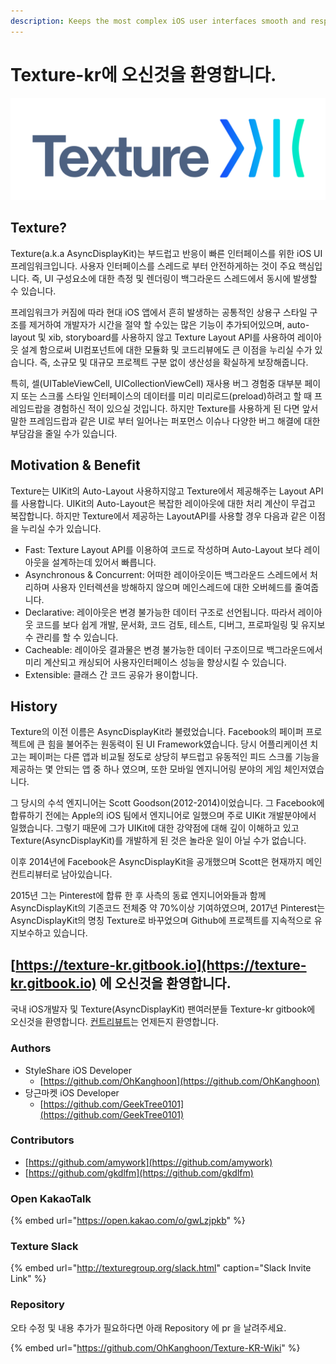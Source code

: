 ```yaml
---
description: Keeps the most complex iOS user interfaces smooth and responsive.
---
```


# Texture-kr에 오신것을 환영합니다.



![Built at Pinterest](.gitbook/assets/image%20%288%29.png)

## **Texture?**

Texture\(a.k.a AsyncDisplayKit\)는 부드럽고 반응이 빠른 인터페이스를 위한 iOS UI 프레임워크입니다. 사용자 인터페이스를 스레드로 부터 안전하게하는 것이 주요 핵심입니다. 즉, UI 구성요소에 대한 측정 및 렌더링이 백그라운드 스레드에서 동시에 발생할 수 있습니다.

프레임워크가 커짐에 따라 현대 iOS 앱에서 흔히 발생하는 공통적인 상용구 스타일 구조를 제거하여 개발자가 시간을 절약 할 수있는 많은 기능이 추가되어있으며, auto-layout 및 xib, storyboard를 사용하지 않고 Texture Layout API를 사용하여 레이아웃 설계 함으로써 UI컴포넌트에 대한 모듈화 및 코드리뷰에도 큰 이점을 누리실 수가 있습니다. 즉, 소규모 및 대규모 프로젝트 구분 없이 생산성을 확실하게 보장해줍니다.

 특히, 셀\(UITableViewCell, UICollectionViewCell\) 재사용 버그 경험중 대부분 페이지 또는 스크롤 스타일 인터페이스의 데이터를 미리 미리로드\(preload\)하려고 할 때 프레임드랍을 경험하신 적이 있으실 것입니다. 하지만 Texture를 사용하게 된 다면 앞서 말한 프레임드랍과 같은 UI로 부터 일어나는 퍼포먼스 이슈나 다양한 버그 해결에 대한 부담감을 줄일 수가 있습니다.

## Motivation & Benefit

Texture는 UIKit의 Auto-Layout 사용하지않고 Texture에서 제공해주는 Layout API를 사용합니다. UIKit의 Auto-Layout은 복잡한 레이아웃에 대한 처리 계산이 무겁고 복잡합니다. 하지만 Texture에서 제공하는 LayoutAPI를 사용할 경우 다음과 같은 이점을 누리실 수가 있습니다.

* Fast: Texture Layout API를 이용하여 코드로 작성하며 Auto-Layout 보다 레이아웃을 설계하는데 있어서 빠릅니다. 
* Asynchronous & Concurrent: 어떠한 레이아웃이든 백그라운드 스레드에서 처리하며 사용자 인터렉션을 방해하지 않으며 메인스레드에 대한 오버헤드를 줄여줍니다. 
* Declarative: 레이아웃은 변경 불가능한 데이터 구조로 선언됩니다. 따라서 레이아웃 코드를 보다 쉽게 ​​개발, 문서화, 코드 검토, 테스트, 디버그, 프로파일링 및 유지보수 관리를 할 수 ​​있습니다.
* Cacheable: 레이아웃 결과물은 변경 불가능한 데이터 구조이므로 백그라운드에서 미리 계산되고 캐싱되어 사용자인터페이스 성능을 향상시킬 수 있습니다.
* Extensible: 클래스 간 코드 공유가 용이합니다.

## History

Texture의 이전 이름은 AsyncDisplayKit라 불렸었습니다. Facebook의 페이퍼 프로젝트에 큰 힘을 불어주는 원동력이 된 UI  Framework였습니다. 당시 어플리케이션 치고는 페이퍼는 다른 앱과 비교될 정도로 상당히 부드럽고 유동적인 피드 스크롤 기능을 제공하는 몇 안되는 앱 중 하나 였으며, 또한 모바일 엔지니어링 분야의 게임 체인저였습니다. 

그 당시의 수석 엔지니어는 Scott Goodson\(2012-2014\)이었습니다. 그 Facebook에 합류하기 전에는 Apple의 iOS 팀에서 엔지니어로 일했으며 주로 UIKit 개발분야에서 일했습니다. 그렇기 때문에 그가 UIKit에 대한 강약점에 대해 깊이 이해하고 있고 Texture\(AsyncDisplayKit\)를 개발하게 된 것은 놀라운 일이 아닐 수가 없습니다.

이후 2014년에 Facebook은 AsyncDisplayKit을 공개했으며 Scott은 현재까지 메인 컨트리뷰터로 남아있습니다. 

2015년 그는 Pinterest에 합류 한 후 사측의 동료 엔지니어와들과 함께 AsyncDisplayKit의 기존코드 전체중 약 70%이상 기여하였으며, 2017년 Pinterest는 AsyncDisplayKit의 명칭 Texture로 바꾸었으며 Github에 프로젝트를 지속적으로 유지보수하고 있습니다.

## [https://texture-kr.gitbook.io](https://texture-kr.gitbook.io) 에 오신것을 환영합니다.

국내 iOS개발자 및 Texture\(AsyncDisplayKit\) 팬여러분들 Texture-kr gitbook에 오신것을 환영합니다. [컨트리뷰트](https://github.com/OhKanghoon/Texture-KR-Wiki)는 언제든지 환영합니다. 

### Authors

* StyleShare iOS Developer
  * [https://github.com/OhKanghoon](https://github.com/OhKanghoon)
* 당근마켓 iOS Developer
  * [https://github.com/GeekTree0101](https://github.com/GeekTree0101)

### Contributors

* [https://github.com/amywork](https://github.com/amywork)
* [https://github.com/gkdlfm](https://github.com/gkdlfm)

### Open KakaoTalk

{% embed url="https://open.kakao.com/o/gwLzjpkb" %}

### Texture Slack

{% embed url="http://texturegroup.org/slack.html" caption="Slack Invite Link" %}

### Repository

오타 수정 및 내용 추가가 필요하다면 아래 Repository 에 pr 을 날려주세요.

{% embed url="https://github.com/OhKanghoon/Texture-KR-Wiki" %}





